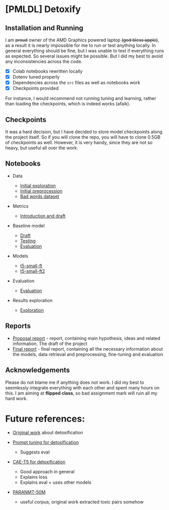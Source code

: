 # [PMLDL] Detoxify

## Installation and Running

I am ~~proud~~ owner of the AMD Graphics powered laptop ~~(god bless apple)~~, as a result it is nearly impossible for me to run or test anything locally. In general everything should be fine, but I was unable to test if everything runs as expected. So several issues might be possible. But I did my best to avoid any inconsistencies across the code.

- [x] Colab notebooks rewritten locally
- [x] Dotenv tuned properly
- [x] Dependencies across the `src` files as well as notebooks work
- [x] Checkpoints provided

For instance, I would recommend not running tuning and learning, rather than loading the checkpoints, which is indeed works (afaik).

## Checkpoints

It was a hard decision, but I have decided to store model checkpoints along the project itself. So if you will clone the repo, you will have to clone 0.5GB of checkpoints as well. However, it is very handy, since they are not so heavy, but useful all over the work.

## Notebooks

- Data

  - [Initial exploration](notebooks/1.0-data-exploration.ipynb)
  - [Initial preprocession](notebooks/1.1-data-preprocess.ipynb)
  - [Bad words dataset](notebooks/1.2-bad-words-dataset.ipynb)

- Metrics

  - [Introduction and draft](notebooks/2.0-metrics.ipynb)

- Baseline model

  - [Draft](notebooks/3.0-baseline-draft.ipynb)
  - [Testing](notebooks/3.1-baseline-test.ipynb)
  - [Evaluation](notebooks/3.2-baseline-evaluation.ipynb)

- Models

  - [t5-small-ft](notebooks/4.0-t5-small-ft.ipynb)
  - [t5-small-ft2](notebooks/4.1-t5-small-ft2.ipynb)

- Evaluation

  - [Evaluation](notebooks/5.0-evaluation.ipynb)

- Results exploration

  - [Exploration](notebooks/6.0-results-exploration.ipynb)

## Reports

- [Proposal report]() - report, containing main hypothesis, ideas and related information. The draft of the project
- [Final report]() - final report, containing all the necessary information about the models, data retrieval and preprocessing, fine-tuning and evaluation

## Acknowledgements

Please do not blame me if anything does not work. I did my best to seemlessly integrate everything with each other and spent many hours on this. I am aiming at **flipped class**, so bad assignment mark will ruin all my hard work.

# Future references:

- [Original work](https://arxiv.org/pdf/2109.08914.pdf) about detoxification
- [Prompt tuning for detoxification](https://www.dialog-21.ru/media/5735/konodyukn120.pdf)

  - Suggests eval

- [CAE-T5 for detoxification](https://arxiv.org/pdf/2102.05456.pdf)

  - Good approach in general
  - Explains loss
  - Explains eval + uses other models

- [PARANMT-50M](https://aclanthology.org/P18-1042.pdf)

  - useful corpus, original work extracted toxic pairs somehow
